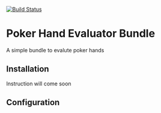 
[![Build Status](https://travis-ci.org/bourdeau/handevaluator-bundle.svg?branch=master)](https://travis-ci.org/bourdeau/handevaluator-bundle)

Poker Hand Evaluator Bundle
========

A simple bundle to evalute poker hands

## Installation

Instruction will come soon

## Configuration
